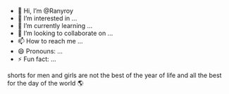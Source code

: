 - 👋 Hi, I’m @Ranyroy
- 👀 I’m interested in ...
- 🌱 I’m currently learning ...
- 💞️ I’m looking to collaborate on ...
- 📫 How to reach me ...
- 😄 Pronouns: ...
- ⚡ Fun fact: ...

<!---
Ranyroy/Ranyroy is a ✨ special ✨ repository because its `README.md` (this file) appears on your GitHub profile.
You can click the Preview link to take a look at your changes.
--->shorts for men and girls are not the best of the year of life and all the best for the day of the world 🌎
